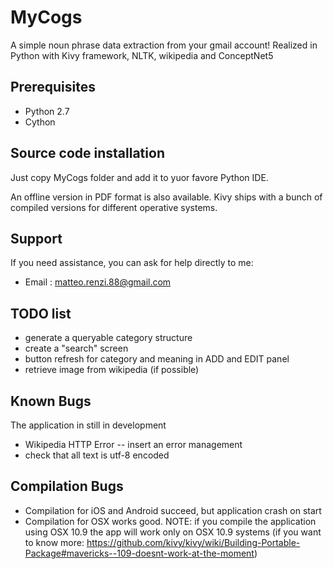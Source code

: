 MyCogs
======

A simple noun phrase data extraction from your gmail account! Realized in Python with Kivy framework, NLTK, wikipedia and ConceptNet5

Prerequisites
-------------------------------------

* Python 2.7
* Cython


Source code installation
-------------------------------------

Just copy MyCogs folder and add it to yuor favore Python IDE.

An offline version in PDF format is also available.
Kivy ships with a bunch of compiled versions for different operative systems.

Support
-------

If you need assistance, you can ask for help directly to me:

* Email      : matteo.renzi.88@gmail.com

TODO list
----------

* generate a queryable category structure
* create a "search" screen
* button refresh for category and meaning in ADD and EDIT panel
* retrieve image from wikipedia (if possible)

Known Bugs
------------

The application in still in development
* Wikipedia HTTP Error -- insert an error management
* check that all text is utf-8 encoded

Compilation Bugs
-----------------

* Compilation for iOS and Android succeed, but application crash on start
* Compilation for OSX works good. NOTE: if you compile the application using OSX 10.9 the app will work only on OSX 10.9 systems (if you want to know more: https://github.com/kivy/kivy/wiki/Building-Portable-Package#mavericks--109-doesnt-work-at-the-moment)




